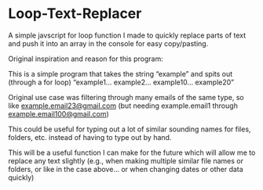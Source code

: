 # Loop-Text-Replacer
A simple javscript for loop function I made to quickly replace parts of text and push it into an array in the console for easy copy/pasting.

Original inspiration and reason for this program:

This is a simple program that takes the string “example” and spits out (through a for loop) “example1… example2… example10… example20”

Original use case was filtering through many emails of the same type, so like example.email23@gmail.com (but needing example.email1 through example.email100@gmail.com)

This could be useful for typing out a lot of similar sounding names for files, folders, etc. instead of having to type out by hand.

This will be a useful function I can make for the future which will allow me to replace any text slightly 
(e.g., when making multiple similar file names or folders, or like in the case above… or when changing dates or other data quickly)